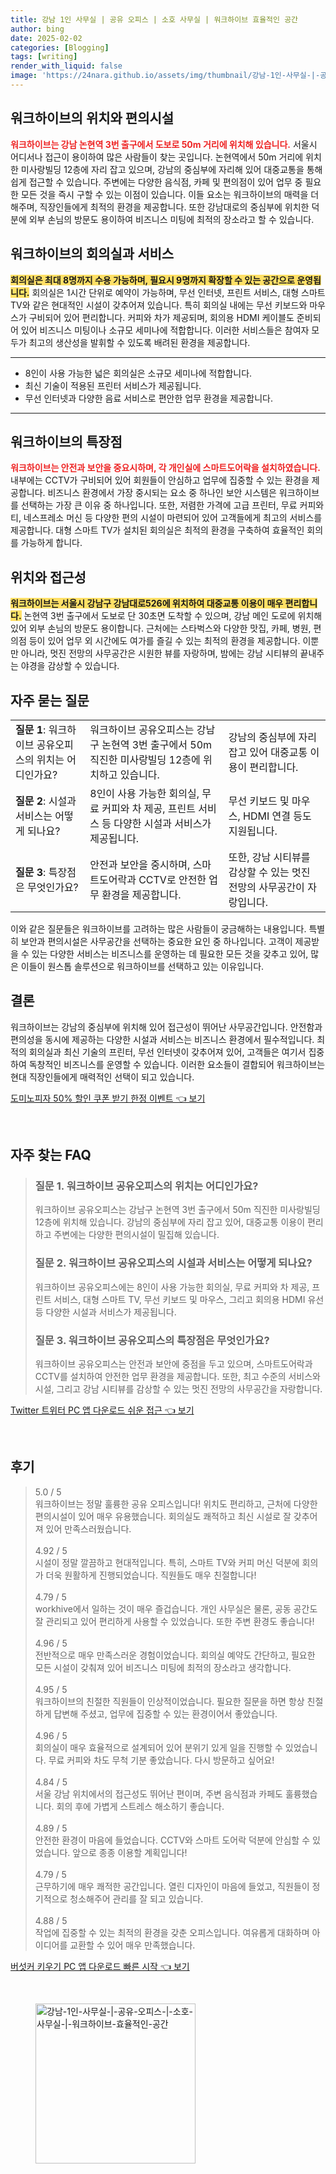 ```yaml
---
title: 강남 1인 사무실 | 공유 오피스 | 소호 사무실 | 워크하이브 효율적인 공간
author: bing
date: 2025-02-02
categories: [Blogging]
tags: [writing]
render_with_liquid: false
image: 'https://24nara.github.io/assets/img/thumbnail/강남-1인-사무실-|-공유-오피스-|-소호-사무실-|-워크하이브-효율적인-공간.webp'
---
```



<h2 id='워크하이브의 위치와 편의시설'>워크하이브의 위치와 편의시설</h2>

<p><b><span style="color: #ee2323;">워크하이브는 강남 논현역 3번 출구에서 도보로 50m 거리에 위치해 있습니다.</span></b> 서울시 어디서나 접근이 용이하여 많은 사람들이 찾는 곳입니다. 논현역에서 50m 거리에 위치한 미사랑빌딩 12층에 자리 잡고 있으며, 강남의 중심부에 자리해 있어 대중교통을 통해 쉽게 접근할 수 있습니다. 주변에는 다양한 음식점, 카페 및 편의점이 있어 업무 중 필요한 모든 것을 즉시 구할 수 있는 이점이 있습니다. 이들 요소는 워크하이브의 매력을 더해주며, 직장인들에게 최적의 환경을 제공합니다. 또한 강남대로의 중심부에 위치한 덕분에 외부 손님의 방문도 용이하여 비즈니스 미팅에 최적의 장소라고 할 수 있습니다.</p>

<h2 id='워크하이브의 회의실과 서비스'>워크하이브의 회의실과 서비스</h2>

<p><b><span style="background-color: #ffe066;">회의실은 최대 8명까지 수용 가능하며, 필요시 9명까지 확장할 수 있는 공간으로 운영됩니다.</span></b> 회의실은 1시간 단위로 예약이 가능하며, 무선 인터넷, 프린트 서비스, 대형 스마트 TV와 같은 현대적인 시설이 갖추어져 있습니다. 특히 회의실 내에는 무선 키보드와 마우스가 구비되어 있어 편리합니다. 커피와 차가 제공되며, 회의용 HDMI 케이블도 준비되어 있어 비즈니스 미팅이나 소규모 세미나에 적합합니다. 이러한 서비스들은 참여자 모두가 최고의 생산성을 발휘할 수 있도록 배려된 환경을 제공합니다.</p>

<hr />

<ul>
    <li>8인이 사용 가능한 넓은 회의실은 소규모 세미나에 적합합니다.</li>
    <li>최신 기술이 적용된 프린터 서비스가 제공됩니다.</li>
    <li>무선 인터넷과 다양한 음료 서비스로 편안한 업무 환경을 제공합니다.</li>
</ul>

<hr />

<h2 id='워크하이브의 특장점'>워크하이브의 특장점</h2>

<p><b><span style="color: #ee2323;">워크하이브는 안전과 보안을 중요시하며, 각 개인실에 스마트도어락을 설치하였습니다.</span></b> 내부에는 CCTV가 구비되어 있어 회원들이 안심하고 업무에 집중할 수 있는 환경을 제공합니다. 비즈니스 환경에서 가장 중시되는 요소 중 하나인 보안 시스템은 워크하이브를 선택하는 가장 큰 이유 중 하나입니다. 또한, 저렴한 가격에 고급 프린터, 무료 커피와 티, 네스프레소 머신 등 다양한 편의 시설이 마련되어 있어 고객들에게 최고의 서비스를 제공합니다. 대형 스마트 TV가 설치된 회의실은 최적의 환경을 구축하여 효율적인 회의를 가능하게 합니다.</p>

<h2 id='위치와 접근성'>위치와 접근성</h2>

<p><b><span style="background-color: #ffe066;">워크하이브는 서울시 강남구 강남대로526에 위치하여 대중교통 이용이 매우 편리합니다.</span></b> 논현역 3번 출구에서 도보로 단 30초면 도착할 수 있으며, 강남 메인 도로에 위치해 있어 외부 손님의 방문도 용이합니다. 근처에는 스타벅스와 다양한 맛집, 카페, 병원, 편의점 등이 있어 업무 외 시간에도 여가를 즐길 수 있는 최적의 환경을 제공합니다. 이뿐만 아니라, 멋진 전망의 사무공간은 시원한 뷰를 자랑하며, 밤에는 강남 시티뷰의 끝내주는 야경을 감상할 수 있습니다.</p>

<h2 id='자주 묻는 질문'>자주 묻는 질문</h2>

<table>
    <tr>
        <td><b>질문 1</b>: 워크하이브 공유오피스의 위치는 어디인가요?</td>
        <td>워크하이브 공유오피스는 강남구 논현역 3번 출구에서 50m 직진한 미사랑빌딩 12층에 위치하고 있습니다.</td>
        <td>강남의 중심부에 자리 잡고 있어 대중교통 이용이 편리합니다.</td>
    </tr>
    <tr>
        <td><b>질문 2</b>: 시설과 서비스는 어떻게 되나요?</td>
        <td>8인이 사용 가능한 회의실, 무료 커피와 차 제공, 프린트 서비스 등 다양한 시설과 서비스가 제공됩니다.</td>
        <td>무선 키보드 및 마우스, HDMI 연결 등도 지원됩니다.</td>
    </tr>
    <tr>
        <td><b>질문 3</b>: 특장점은 무엇인가요?</td>
        <td>안전과 보안을 중시하며, 스마트도어락과 CCTV로 안전한 업무 환경을 제공합니다.</td>
        <td>또한, 강남 시티뷰를 감상할 수 있는 멋진 전망의 사무공간이 자랑입니다.</td>
    </tr>
</table>

<p>이와 같은 질문들은 워크하이브를 고려하는 많은 사람들이 궁금해하는 내용입니다. 특별히 보안과 편의시설은 사무공간을 선택하는 중요한 요인 중 하나입니다. 고객이 제공받을 수 있는 다양한 서비스는 비즈니스를 운영하는 데 필요한 모든 것을 갖추고 있어, 많은 이들이 원스톱 솔루션으로 워크하이브를 선택하고 있는 이유입니다.</p>

<h2 id='결론'>결론</h2>

<p>워크하이브는 강남의 중심부에 위치해 있어 접근성이 뛰어난 사무공간입니다. 안전함과 편의성을 동시에 제공하는 다양한 시설과 서비스는 비즈니스 환경에서 필수적입니다. 최적의 회의실과 최신 기술의 프린터, 무선 인터넷이 갖추어져 있어, 고객들은 여기서 집중하여 독창적인 비즈니스를 운영할 수 있습니다. 이러한 요소들이 결합되어 워크하이브는 현대 직장인들에게 매력적인 선택이 되고 있습니다.</p>


<p><a class="click-button" title="도미노피자 50% 할인 쿠폰 받기 한정 이벤트" href="https://24nara.github.io/posts/%EB%8F%84%EB%AF%B8%EB%85%B8%ED%94%BC%EC%9E%90-50-%ED%95%A0%EC%9D%B8-%EC%BF%A0%ED%8F%B0-%EB%B0%9B%EA%B8%B0-%ED%95%9C%EC%A0%95-%EC%9D%B4%EB%B2%A4%ED%8A%B8/" rel="dofollow">도미노피자 50% 할인 쿠폰 받기 한정 이벤트 👈 보기</a></p><br>
<h2 id='자주_찾는_FAQ'>자주 찾는 FAQ</h2>
<div itemscope="" itemtype="https://schema.org/FAQPage"> 
<blockquote> 
<div itemscope="" itemprop="mainEntity" itemtype="https://schema.org/Question"> 
<h3 itemprop="name">질문 1. 워크하이브 공유오피스의 위치는 어디인가요?</h3> 
<div itemscope="" itemprop="acceptedAnswer" itemtype="https://schema.org/Answer"> 
<span itemprop="text"> 
<p>워크하이브 공유오피스는 강남구 논현역 3번 출구에서 50m 직진한 미사랑빌딩 12층에 위치해 있습니다. 강남의 중심부에 자리 잡고 있어, 대중교통 이용이 편리하고 주변에는 다양한 편의시설이 밀집해 있습니다.</p> 
</span> 
</div> 
</div> 
<div itemscope="" itemprop="mainEntity" itemtype="https://schema.org/Question"> 
<h3 itemprop="name">질문 2. 워크하이브 공유오피스의 시설과 서비스는 어떻게 되나요?</h3> 
<div itemscope="" itemprop="acceptedAnswer" itemtype="https://schema.org/Answer"> 
<span itemprop="text"> 
<p>워크하이브 공유오피스에는 8인이 사용 가능한 회의실, 무료 커피와 차 제공, 프린트 서비스, 대형 스마트 TV, 무선 키보드 및 마우스, 그리고 회의용 HDMI 유선 등 다양한 시설과 서비스가 제공됩니다.</p> 
</span> 
</div> 
</div> 
<div itemscope="" itemprop="mainEntity" itemtype="https://schema.org/Question"> 
<h3 itemprop="name">질문 3. 워크하이브 공유오피스의 특장점은 무엇인가요?</h3> 
<div itemscope="" itemprop="acceptedAnswer" itemtype="https://schema.org/Answer"> 
<span itemprop="text"> 
<p>워크하이브 공유오피스는 안전과 보안에 중점을 두고 있으며, 스마트도어락과 CCTV를 설치하여 안전한 업무 환경을 제공합니다. 또한, 최고 수준의 서비스와 시설, 그리고 강남 시티뷰를 감상할 수 있는 멋진 전망의 사무공간을 자랑합니다.</p> 
</span> 
</div> 
</div> 
</blockquote> 
</div>
<p><a class="click-button" title="Twitter 트위터 PC 앱 다운로드 쉬운 접근" href="https://24nara.github.io/posts/Twitter-%ED%8A%B8%EC%9C%84%ED%84%B0-PC-%EC%95%B1-%EB%8B%A4%EC%9A%B4%EB%A1%9C%EB%93%9C-%EC%89%AC%EC%9A%B4-%EC%A0%91%EA%B7%BC/" rel="dofollow">Twitter 트위터 PC 앱 다운로드 쉬운 접근 👈 보기</a></p><br>
<h2 id='후기'>후기</h2>
<div itemscope itemtype="https://schema.org/Product">
  <blockquote>
  <div itemprop="review" itemscope itemtype="https://schema.org/Review">
      <div itemprop="reviewRating" itemscope itemtype="https://schema.org/Rating"> <span itemprop="ratingValue">5.0</span> / <span itemprop="bestRating">5</span> </div>
      <span itemprop="reviewBody">워크하이브는 정말 훌륭한 공유 오피스입니다! 위치도 편리하고, 근처에 다양한 편의시설이 있어 매우 유용했습니다. 회의실도 쾌적하고 최신 시설로 잘 갖추어져 있어 만족스러웠습니다.</span>
  </div>
  <br>
  <div itemprop="review" itemscope itemtype="https://schema.org/Review">
      <div itemprop="reviewRating" itemscope itemtype="https://schema.org/Rating"> <span itemprop="ratingValue">4.92</span> / <span itemprop="bestRating">5</span> </div>
      <span itemprop="reviewBody">시설이 정말 깔끔하고 현대적입니다. 특히, 스마트 TV와 커피 머신 덕분에 회의가 더욱 원활하게 진행되었습니다. 직원들도 매우 친절합니다!</span>
  </div>
  <br>
  <div itemprop="review" itemscope itemtype="https://schema.org/Review">
      <div itemprop="reviewRating" itemscope itemtype="https://schema.org/Rating"> <span itemprop="ratingValue">4.79</span> / <span itemprop="bestRating">5</span> </div>
      <span itemprop="reviewBody">workhive에서 일하는 것이 매우 즐겁습니다. 개인 사무실은 물론, 공동 공간도 잘 관리되고 있어 편리하게 사용할 수 있었습니다. 또한 주변 환경도 좋습니다!</span>
  </div>
  <br>
  <div itemprop="review" itemscope itemtype="https://schema.org/Review">
      <div itemprop="reviewRating" itemscope itemtype="https://schema.org/Rating"> <span itemprop="ratingValue">4.96</span> / <span itemprop="bestRating">5</span> </div>
      <span itemprop="reviewBody">전반적으로 매우 만족스러운 경험이었습니다. 회의실 예약도 간단하고, 필요한 모든 시설이 갖춰져 있어 비즈니스 미팅에 최적의 장소라고 생각합니다.</span>
  </div>
  <br>
  <div itemprop="review" itemscope itemtype="https://schema.org/Review">
      <div itemprop="reviewRating" itemscope itemtype="https://schema.org/Rating"> <span itemprop="ratingValue">4.95</span> / <span itemprop="bestRating">5</span> </div>
      <span itemprop="reviewBody">워크하이브의 친절한 직원들이 인상적이었습니다. 필요한 질문을 하면 항상 친절하게 답변해 주셨고, 업무에 집중할 수 있는 환경이어서 좋았습니다.</span>
  </div>
  <br>
  <div itemprop="review" itemscope itemtype="https://schema.org/Review">
      <div itemprop="reviewRating" itemscope itemtype="https://schema.org/Rating"> <span itemprop="ratingValue">4.96</span> / <span itemprop="bestRating">5</span> </div>
      <span itemprop="reviewBody">회의실이 매우 효율적으로 설계되어 있어 분위기 있게 일을 진행할 수 있었습니다. 무료 커피와 차도 무척 기분 좋았습니다. 다시 방문하고 싶어요!</span>
  </div>
  <br>
  <div itemprop="review" itemscope itemtype="https://schema.org/Review">
      <div itemprop="reviewRating" itemscope itemtype="https://schema.org/Rating"> <span itemprop="ratingValue">4.84</span> / <span itemprop="bestRating">5</span> </div>
      <span itemprop="reviewBody">서울 강남 위치에서의 접근성도 뛰어난 편이며, 주변 음식점과 카페도 훌륭했습니다. 회의 후에 가볍게 스트레스 해소하기 좋습니다.</span>
  </div>
  <br>
  <div itemprop="review" itemscope itemtype="https://schema.org/Review">
      <div itemprop="reviewRating" itemscope itemtype="https://schema.org/Rating"> <span itemprop="ratingValue">4.89</span> / <span itemprop="bestRating">5</span> </div>
      <span itemprop="reviewBody">안전한 환경이 마음에 들었습니다. CCTV와 스마트 도어락 덕분에 안심할 수 있었습니다. 앞으로 종종 이용할 계획입니다!</span>
  </div>
  <br>
  <div itemprop="review" itemscope itemtype="https://schema.org/Review">
      <div itemprop="reviewRating" itemscope itemtype="https://schema.org/Rating"> <span itemprop="ratingValue">4.79</span> / <span itemprop="bestRating">5</span> </div>
      <span itemprop="reviewBody">근무하기에 매우 쾌적한 공간입니다. 열린 디자인이 마음에 들었고, 직원들이 정기적으로 청소해주어 관리를 잘 되고 있습니다.</span>
  </div>
  <br>
  <div itemprop="review" itemscope itemtype="https://schema.org/Review">
      <div itemprop="reviewRating" itemscope itemtype="https://schema.org/Rating"> <span itemprop="ratingValue">4.88</span> / <span itemprop="bestRating">5</span> </div>
      <span itemprop="reviewBody">작업에 집중할 수 있는 최적의 환경을 갖춘 오피스입니다. 여유롭게 대화하며 아이디어를 교환할 수 있어 매우 만족했습니다.</span>
  </div>
  </blockquote>
</div>
<p><a class="click-button" title="버섯커 키우기 PC 앱 다운로드 빠른 시작" href="https://24nara.github.io/posts/%EB%B2%84%EC%84%AF%EC%BB%A4-%ED%82%A4%EC%9A%B0%EA%B8%B0-PC-%EC%95%B1-%EB%8B%A4%EC%9A%B4%EB%A1%9C%EB%93%9C-%EB%B9%A0%EB%A5%B8-%EC%8B%9C%EC%9E%91/" rel="dofollow">버섯커 키우기 PC 앱 다운로드 빠른 시작 👈 보기</a></p><br>
<figure class="image"><img src="https://24nara.github.io/assets/img/thumbnail/강남-1인-사무실-|-공유-오피스-|-소호-사무실-|-워크하이브-효율적인-공간.webp" alt="강남-1인-사무실-|-공유-오피스-|-소호-사무실-|-워크하이브-효율적인-공간" width="256" height="256"></figure>
